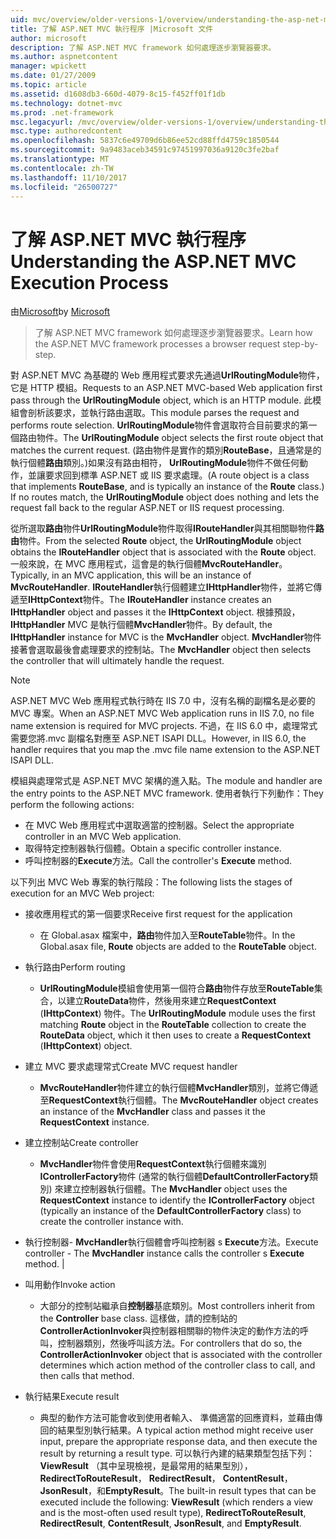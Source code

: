 ```yaml
---
uid: mvc/overview/older-versions-1/overview/understanding-the-asp-net-mvc-execution-process
title: 了解 ASP.NET MVC 執行程序 |Microsoft 文件
author: microsoft
description: 了解 ASP.NET MVC framework 如何處理逐步瀏覽器要求。
ms.author: aspnetcontent
manager: wpickett
ms.date: 01/27/2009
ms.topic: article
ms.assetid: d1608db3-660d-4079-8c15-f452ff01f1db
ms.technology: dotnet-mvc
ms.prod: .net-framework
msc.legacyurl: /mvc/overview/older-versions-1/overview/understanding-the-asp-net-mvc-execution-process
msc.type: authoredcontent
ms.openlocfilehash: 5837c6e49709d6b86ee52cd88ffd4759c1850544
ms.sourcegitcommit: 9a9483aceb34591c97451997036a9120c3fe2baf
ms.translationtype: MT
ms.contentlocale: zh-TW
ms.lasthandoff: 11/10/2017
ms.locfileid: "26500727"
---
```

<a name="understanding-the-aspnet-mvc-execution-process"></a><span data-ttu-id="44c72-103">了解 ASP.NET MVC 執行程序</span><span class="sxs-lookup"><span data-stu-id="44c72-103">Understanding the ASP.NET MVC Execution Process</span></span>
====================
<span data-ttu-id="44c72-104">由[Microsoft](https://github.com/microsoft)</span><span class="sxs-lookup"><span data-stu-id="44c72-104">by [Microsoft](https://github.com/microsoft)</span></span>

> <span data-ttu-id="44c72-105">了解 ASP.NET MVC framework 如何處理逐步瀏覽器要求。</span><span class="sxs-lookup"><span data-stu-id="44c72-105">Learn how the ASP.NET MVC framework processes a browser request step-by-step.</span></span>


<span data-ttu-id="44c72-106">對 ASP.NET MVC 為基礎的 Web 應用程式要求先通過**UrlRoutingModule**物件，它是 HTTP 模組。</span><span class="sxs-lookup"><span data-stu-id="44c72-106">Requests to an ASP.NET MVC-based Web application first pass through the **UrlRoutingModule** object, which is an HTTP module.</span></span> <span data-ttu-id="44c72-107">此模組會剖析該要求，並執行路由選取。</span><span class="sxs-lookup"><span data-stu-id="44c72-107">This module parses the request and performs route selection.</span></span> <span data-ttu-id="44c72-108">**UrlRoutingModule**物件會選取符合目前要求的第一個路由物件。</span><span class="sxs-lookup"><span data-stu-id="44c72-108">The **UrlRoutingModule** object selects the first route object that matches the current request.</span></span> <span data-ttu-id="44c72-109">(路由物件是實作的類別**RouteBase**，且通常是的執行個體**路由**類別。)如果沒有路由相符， **UrlRoutingModule**物件不做任何動作，並讓要求回到標準 ASP.NET 或 IIS 要求處理。</span><span class="sxs-lookup"><span data-stu-id="44c72-109">(A route object is a class that implements **RouteBase**, and is typically an instance of the **Route** class.) If no routes match, the **UrlRoutingModule** object does nothing and lets the request fall back to the regular ASP.NET or IIS request processing.</span></span>

<span data-ttu-id="44c72-110">從所選取**路由**物件**UrlRoutingModule**物件取得**IRouteHandler**與其相關聯物件**路由**物件。</span><span class="sxs-lookup"><span data-stu-id="44c72-110">From the selected **Route** object, the **UrlRoutingModule** object obtains the **IRouteHandler** object that is associated with the **Route** object.</span></span> <span data-ttu-id="44c72-111">一般來說，在 MVC 應用程式，這會是的執行個體**MvcRouteHandler**。</span><span class="sxs-lookup"><span data-stu-id="44c72-111">Typically, in an MVC application, this will be an instance of **MvcRouteHandler**.</span></span> <span data-ttu-id="44c72-112">**IRouteHandler**執行個體建立**IHttpHandler**物件，並將它傳遞至**IHttpContext**物件。</span><span class="sxs-lookup"><span data-stu-id="44c72-112">The **IRouteHandler** instance creates an **IHttpHandler** object and passes it the **IHttpContext** object.</span></span> <span data-ttu-id="44c72-113">根據預設， **IHttpHandler** MVC 是執行個體**MvcHandler**物件。</span><span class="sxs-lookup"><span data-stu-id="44c72-113">By default, the **IHttpHandler** instance for MVC is the **MvcHandler** object.</span></span> <span data-ttu-id="44c72-114">**MvcHandler**物件接著會選取最後會處理要求的控制站。</span><span class="sxs-lookup"><span data-stu-id="44c72-114">The **MvcHandler** object then selects the controller that will ultimately handle the request.</span></span>

> [!NOTE]
> <span data-ttu-id="44c72-115">ASP.NET MVC Web 應用程式執行時在 IIS 7.0 中，沒有名稱的副檔名是必要的 MVC 專案。</span><span class="sxs-lookup"><span data-stu-id="44c72-115">When an ASP.NET MVC Web application runs in IIS 7.0, no file name extension is required for MVC projects.</span></span> <span data-ttu-id="44c72-116">不過，在 IIS 6.0 中，處理常式需要您將.mvc 副檔名對應至 ASP.NET ISAPI DLL。</span><span class="sxs-lookup"><span data-stu-id="44c72-116">However, in IIS 6.0, the handler requires that you map the .mvc file name extension to the ASP.NET ISAPI DLL.</span></span>


<span data-ttu-id="44c72-117">模組與處理常式是 ASP.NET MVC 架構的進入點。</span><span class="sxs-lookup"><span data-stu-id="44c72-117">The module and handler are the entry points to the ASP.NET MVC framework.</span></span> <span data-ttu-id="44c72-118">使用者執行下列動作：</span><span class="sxs-lookup"><span data-stu-id="44c72-118">They perform the following actions:</span></span>

- <span data-ttu-id="44c72-119">在 MVC Web 應用程式中選取適當的控制器。</span><span class="sxs-lookup"><span data-stu-id="44c72-119">Select the appropriate controller in an MVC Web application.</span></span>
- <span data-ttu-id="44c72-120">取得特定控制器執行個體。</span><span class="sxs-lookup"><span data-stu-id="44c72-120">Obtain a specific controller instance.</span></span>
- <span data-ttu-id="44c72-121">呼叫控制器的**Execute**方法。</span><span class="sxs-lookup"><span data-stu-id="44c72-121">Call the controller's **Execute** method.</span></span>

<span data-ttu-id="44c72-122">以下列出 MVC Web 專案的執行階段：</span><span class="sxs-lookup"><span data-stu-id="44c72-122">The following lists the stages of execution for an MVC Web project:</span></span>

- <span data-ttu-id="44c72-123">接收應用程式的第一個要求</span><span class="sxs-lookup"><span data-stu-id="44c72-123">Receive first request for the application</span></span> 

    - <span data-ttu-id="44c72-124">在 Global.asax 檔案中，**路由**物件加入至**RouteTable**物件。</span><span class="sxs-lookup"><span data-stu-id="44c72-124">In the Global.asax file, **Route** objects are added to the **RouteTable** object.</span></span>
- <span data-ttu-id="44c72-125">執行路由</span><span class="sxs-lookup"><span data-stu-id="44c72-125">Perform routing</span></span> 

    - <span data-ttu-id="44c72-126">**UrlRoutingModule**模組會使用第一個符合**路由**物件存放至**RouteTable**集合，以建立**RouteData**物件，然後用來建立**RequestContext** (**IHttpContext**) 物件。</span><span class="sxs-lookup"><span data-stu-id="44c72-126">The **UrlRoutingModule** module uses the first matching **Route** object in the **RouteTable** collection to create the **RouteData** object, which it then uses to create a **RequestContext** (**IHttpContext**) object.</span></span>
- <span data-ttu-id="44c72-127">建立 MVC 要求處理常式</span><span class="sxs-lookup"><span data-stu-id="44c72-127">Create MVC request handler</span></span> 

    - <span data-ttu-id="44c72-128">**MvcRouteHandler**物件建立的執行個體**MvcHandler**類別，並將它傳遞至**RequestContext**執行個體。</span><span class="sxs-lookup"><span data-stu-id="44c72-128">The **MvcRouteHandler** object creates an instance of the **MvcHandler** class and passes it the **RequestContext** instance.</span></span>
- <span data-ttu-id="44c72-129">建立控制站</span><span class="sxs-lookup"><span data-stu-id="44c72-129">Create controller</span></span> 

    - <span data-ttu-id="44c72-130">**MvcHandler**物件會使用**RequestContext**執行個體來識別**IControllerFactory**物件 (通常的執行個體**DefaultControllerFactory**類別) 來建立控制器執行個體。</span><span class="sxs-lookup"><span data-stu-id="44c72-130">The **MvcHandler** object uses the **RequestContext** instance to identify the **IControllerFactory** object (typically an instance of the **DefaultControllerFactory** class) to create the controller instance with.</span></span>
- <span data-ttu-id="44c72-131">執行控制器- **MvcHandler**執行個體會呼叫控制器 s **Execute**方法。</span><span class="sxs-lookup"><span data-stu-id="44c72-131">Execute controller - The **MvcHandler** instance calls the controller s **Execute** method.</span></span> |
- <span data-ttu-id="44c72-132">叫用動作</span><span class="sxs-lookup"><span data-stu-id="44c72-132">Invoke action</span></span> 

    - <span data-ttu-id="44c72-133">大部分的控制站繼承自**控制器**基底類別。</span><span class="sxs-lookup"><span data-stu-id="44c72-133">Most controllers inherit from the **Controller** base class.</span></span> <span data-ttu-id="44c72-134">這樣做，請的控制站的**ControllerActionInvoker**與控制器相關聯的物件決定的動作方法的呼叫，控制器類別，然後呼叫該方法。</span><span class="sxs-lookup"><span data-stu-id="44c72-134">For controllers that do so, the **ControllerActionInvoker** object that is associated with the controller determines which action method of the controller class to call, and then calls that method.</span></span>
- <span data-ttu-id="44c72-135">執行結果</span><span class="sxs-lookup"><span data-stu-id="44c72-135">Execute result</span></span> 

    - <span data-ttu-id="44c72-136">典型的動作方法可能會收到使用者輸入、 準備適當的回應資料，並藉由傳回的結果型別執行結果。</span><span class="sxs-lookup"><span data-stu-id="44c72-136">A typical action method might receive user input, prepare the appropriate response data, and then execute the result by returning a result type.</span></span> <span data-ttu-id="44c72-137">可以執行內建的結果類型包括下列： **ViewResult** （其中呈現檢視，是最常用的結果型別）， **RedirectToRouteResult**， **RedirectResult**， **ContentResult**， **JsonResult**，和**EmptyResult**。</span><span class="sxs-lookup"><span data-stu-id="44c72-137">The built-in result types that can be executed include the following: **ViewResult** (which renders a view and is the most-often used result type), **RedirectToRouteResult**, **RedirectResult**, **ContentResult**, **JsonResult**, and **EmptyResult**.</span></span>
